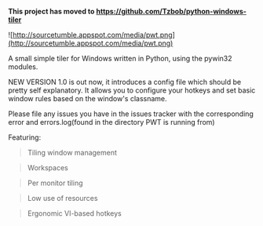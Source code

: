 **This project has moved to https://github.com/Tzbob/python-windows-tiler**

![http://sourcetumble.appspot.com/media/pwt.png](http://sourcetumble.appspot.com/media/pwt.png)

A small simple tiler for Windows written in Python, using the pywin32 modules.

NEW VERSION 1.0 is out now, it introduces a config file which should be pretty self explanatory. It allows you to configure your hotkeys and set basic window rules based on the window's classname.

Please file any issues you have in the issues tracker with the corresponding error and errors.log(found in the directory PWT is running from)

Featuring:

> Tiling window management

> Workspaces

> Per monitor tiling

> Low use of resources

> Ergonomic VI-based hotkeys